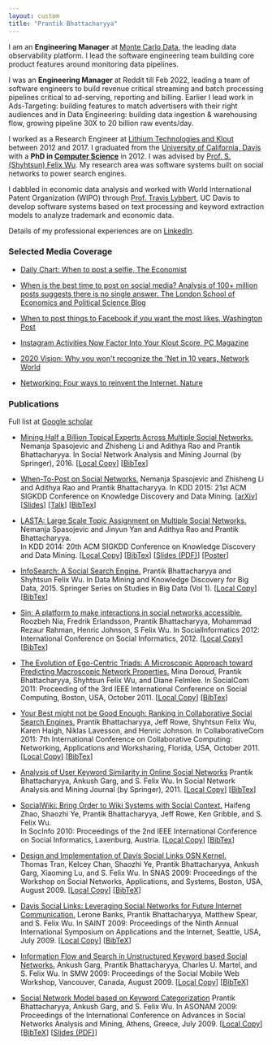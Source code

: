 ```yaml
---
layout: custom
title: "Prantik Bhattacharyya"
---
```


I am an **Engineering Manager** at [Monte Carlo Data](https://www.montecarlodata.com/), the leading data observability platform. I lead the software engineering team building core product features around monitoring data pipelines.

I was an **Engineering Manager** at Reddit till Feb 2022, leading a team of software engineers to build revenue critical streaming and batch processing pipelines critical to ad-serving, reporting and billing. Earlier I lead work in Ads-Targeting: building features to match advertisers with their right audiences and in Data Engineering: building data ingestion & warehousing flow, growing pipeline 30X to 20 billion raw events/day.

I worked as a Research Engineer at [Lithium Technologies and Klout](https://techcrunch.com/2014/03/27/lithium-acquires-klout/) between 2012 and 2017.
I graduated from the [University of California, Davis](htttp://ucdavis.edu) with a **PhD in [Computer Science](http://www.cs.ucdavis.edu/)** in 2012. I was advised by [Prof. S. (Shyhtsun) Felix Wu](http://www.cs.ucdavis.edu/~wu/). My research area was software systems built on social networks to power search engines.

I dabbled in economic data analysis and worked with World International Patent Organization (WIPO) through [Prof. Travis Lybbert](http://tlybbert.ucdavis.edu/), UC Davis to develop software systems based on text processing and keyword extraction models to analyze trademark and economic data.

Details of my professional experiences are on [LinkedIn](https://www.linkedin.com/in/prantikbhattacharyya/).

### Selected Media Coverage
* [Daily Chart: When to post a selfie, The Economist](http://econ.st/1U3P00o)

* [When is the best time to post on social media? Analysis of $100+$ million posts suggests there is no single answer. The London School of Economics and Political Science Blog](http://goo.gl/Bx3vFA)

* [When to post things to Facebook if you want the most likes, Washington Post](http://wpo.st/BjXG1)

* [Instagram Activities Now Factor Into Your Klout Score, PC Magazine](http://www.pcmag.me/a/2417186)

* [2020 Vision: Why you won't recognize the 'Net in 10 years, Network World](http://goo.gl/uuYqIz)

* [Networking: Four ways to reinvent the Internet, Nature](http://www.nature.com/news/2010/100203/full/463602a.html)


### Publications
Full list at [Google scholar](https://scholar.google.com/citations?user=YJ61IXwAAAAJ&hl=en)

* [Mining Half a Billion Topical Experts Across Multiple Social Networks.](http://link.springer.com/article/10.1007%2Fs13278-016-0356-7) 
  Nemanja Spasojevic and Zhisheng Li and Adithya Rao and Prantik Bhattacharyya. In Social Network Analysis and Mining Journal (by Springer), 2016.
  [[Local Copy](docs/experts16.pdf)]
  [[BibTex](docs/experts16.txt)]


* [When-To-Post on Social Networks.](http://dl.acm.org/citation.cfm?id=2783258.2788584)
  Nemanja Spasojevic and Zhisheng Li and Adithya Rao and Prantik Bhattacharyya. In KDD 2015: 21st ACM SIGKDD Conference on Knowledge Discovery and Data Mining.
  [[arXiv](http://arxiv.org/abs/1506.02089)]
  [[Slides](http://www.slideshare.net/caskdata/whentopost-on-social-networks-zhisheng-li-prantik-bhattacharyya-lithium)]
  [[Talk](https://youtu.be/-YEPB31N4qw)]
  [[BibTex](docs/wtp15.txt)]   

* [LASTA: Large Scale Topic Assignment on Multiple Social Networks.](http://dx.doi.org/10.1145/2623330.2623350)        
   Nemanja Spasojevic and Jinyun Yan and Adithya Rao and Prantik Bhattacharyya.      
   In KDD 2014: 20th ACM SIGKDD Conference on Knowledge Discovery and Data Mining. 
   [[Local Copy](docs/lasta14.pdf)]
   [[BibTex](docs/lasta14.txt)]
   [[Slides (PDF)](docs/lasta14_talk.pdf")]
   [[Poster](docs/lasta14_poster.pdf)]

* [InfoSearch: A Social Search Engine.](http://link.springer.com/chapter/10.1007%2F978-3-642-40837-3_6)
  Prantik Bhattacharyya and Shyhtsun Felix Wu. 
  In Data Mining and Knowledge Discovery for Big Data, 2015. Springer Series on Studies in Big Data (Vol 1).    [[Local Copy](docs/infosearch13.pdf)]
  [[BibTex](docs/infosearch13.txt)]	

* [Sin: A platform to make interactions in social networks accessible.](http://dx.doi.org/10.1109/SocialInformatics.2012.29)
  Roozbeh Nia, Fredrik Erlandsson, Prantik Bhattacharyya, Mohammad Rezaur Rahman, Henric Johnson, S Felix Wu.
  In SocialInformatics 2012: International Conference on Social Informatics, 2012.   [[Local Copy](docs/sin12.pdf)]
  [[BibTex](docs/sin12.txt)]

* [The Evolution of Ego-Centric Triads: A Microscopic Approach toward Predicting Macroscopic Network Properties.](http://dx.doi.org/10.1109/PASSAT/SocialCom.2011.101)
  Mina Doroud, Prantik Bhattacharyya, Shyhtsun Felix Wu, and Diane Felmlee.
  In SocialCom 2011: Proceeding of the 3rd IEEE International Conference on Social Computing, Boston, USA, October 2011. 
  [[Local Copy](docs/triad11.pdf)]
  [[BibTex](docs/triad11.txt)]

*  [Your Best might not be Good Enough: Ranking in Collaborative Social Search Engines.](http://ieeexplore.ieee.org/xpl/articleDetails.jsp?arnumber=6144792)
   Prantik Bhattacharyya, Jeff Rowe, Shyhtsun Felix Wu, Karen Haigh, Niklas Lavesson, and Henric Johnson. In CollaborativeCom 2011: 7th International Conference on Collaborative Computing: Networking, Applications and Worksharing, Florida, USA, October 2011.
   [[Local Copy](docs/rank11.pdf)]
   [[BibTex](docs/rank11.txt)]
   

 *  [Analysis of User Keyword Similarity in Online Social Networks](http://dx.doi.org/10.1007/s13278-010-0006-4)
 	Prantik Bhattacharyya, Ankush Garg, and S. Felix Wu. In Social Network Analysis and Mining Journal (by Springer), 2011. 
    [[Local Copy](docs/snam11.pdf)]
    [[BibTex](docs/snam11.txt)]

 *  [SocialWiki: Bring Order to Wiki Systems with Social Context.](http://dl.acm.org/citation.cfm?id=1929343)
    Haifeng Zhao, Shaozhi Ye, Prantik Bhattacharyya, Jeff Rowe, Ken Gribble, and S. Felix Wu.         
    In SocInfo 2010: Proceedings of the 2nd IEEE International Conference on Social Informatics, Laxenburg, Austria. 
    [[Local Copy](docs/socialwiki10.pdf)]
    [[BibTex](docs/socialwiki10.txt)]

 *  [Design and Implementation of Davis Social Links OSN Kernel.](http://www.springerlink.com/index/1ug1q26k7h236w1l.pdf)        
    Thomas Tran, Kelcey Chan, Shaozhi Ye, Prantik Bhattacharyya, Ankush Garg, Xiaoming Lu, and S. Felix Wu. In SNAS 2009: Proceedings of the Workshop on Social Networks, Applications, and Systems, Boston, USA, August 2009. 
    [[Local Copy](docs/ttran09.pdf)]
    [[BibTeX](docs/ttran09.txt)]        
   
*   [Davis Social Links: Leveraging Social Networks for Future Internet Communication.](http://doi.ieeecomputersociety.org/10.1109/SAINT.2009.33)
    Lerone Banks, Prantik Bhattacharyya, Matthew Spear, and S. Felix Wu. 
    In SAINT 2009: Proceedings of the Ninth Annual International Symposium on Applications and the Internet, Seattle, USA, July 2009. 
    [[Local Copy](docs/lerone-dsl09.pdf)]
    [[BibTeX](docs/lerone-dsl09.txt)]

*   [Information Flow and Search in Unstructured Keyword based Social Networks.](http://doi.ieeecomputersociety.org/10.1109/CSE.2009.92)
	Ankush Garg, Prantik Bhattacharyya, Charles U. Martel, and S. Felix Wu. In SMW 2009: Proceedings of the Social Mobile Web Workshop, Vancouver, Canada, August 2009. 
    [[Local Copy](docs/garg-smw09.pdf)]
    [[BibTeX](docs/garg-smw09.txt)]
   
*   [Social Network Model based on Keyword Categorization](http://doi.ieeecomputersociety.org/10.1109/ASONAM.2009.46)
    Prantik Bhattacharyya, Ankush Garg, and S. Felix Wu. 
    In ASONAM 2009: Proceedings of the International Conference on Advances in Social Networks Analysis and Mining, Athens, Greece, July 2009. 
    [[Local Copy](docs/asonam09.pdf)]
    [[BibTeX](docs/asonam09.txt)]
    [[Slides (PDF)](docs/asonam09_talk.pdf")]

